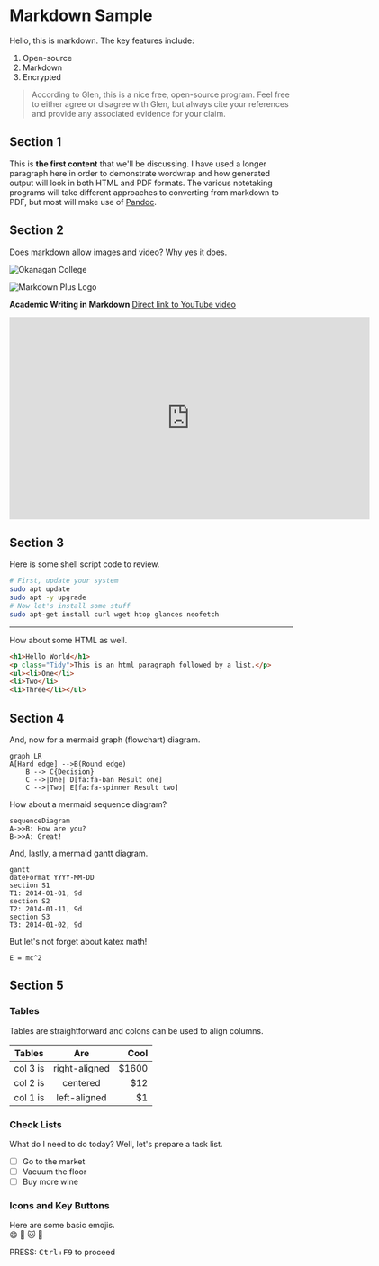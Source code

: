 # Markdown Sample

Hello, this is markdown. The key features include:

1. Open-source
2. Markdown
3. Encrypted

> According to Glen, this is a nice free, open-source program. Feel free to either agree or disagree with Glen, but always cite your references and provide any associated evidence for your claim.

## Section 1

This is **the first content** that we'll be discussing. I have used a longer paragraph here in order to demonstrate wordwrap and how generated output will look in both HTML and PDF formats. The various notetaking programs will take different approaches to converting from markdown to PDF, but most will make use of [Pandoc](https://pandoc.org/).

## Section 2

Does markdown allow images and video? Why yes it does.

![Okanagan College](http://catalystforgrowth.ca/wp-content/uploads/2015/05/OSB_web300.jpg)

![Markdown Plus Logo](http://mdp.tylingsoft.com/icon.png)

**Academic Writing in Markdown**
[Direct link to YouTube video](https://www.youtube.com/watch?v=hpAJMSS8pvs)

<iframe width="640" height="360" src="https://www.youtube.com/embed/hpAJMSS8pvs" frameborder="0" allow="accelerometer; autoplay; encrypted-media; gyroscope; picture-in-picture" allowfullscreen></iframe>

## Section 3

Here is some shell script code to review.

```bash
# First, update your system
sudo apt update
sudo apt -y upgrade
# Now let's install some stuff
sudo apt-get install curl wget htop glances neofetch
```

----

How about some HTML as well.

```html
<h1>Hello World</h1>
<p class="Tidy">This is an html paragraph followed by a list.</p>
<ul><li>One</li>
<li>Two</li>
<li>Three</li></ul>
```

## Section 4

And, now for a mermaid graph (flowchart) diagram.
```mermaid
graph LR
A[Hard edge] -->B(Round edge)
    B --> C{Decision}
    C -->|One| D[fa:fa-ban Result one]
    C -->|Two| E[fa:fa-spinner Result two]
```

How about a mermaid sequence diagram?
```mermaid
sequenceDiagram
A->>B: How are you?
B->>A: Great!
```

And, lastly, a mermaid gantt diagram.
```mermaid
gantt
dateFormat YYYY-MM-DD
section S1
T1: 2014-01-01, 9d
section S2
T2: 2014-01-11, 9d
section S3
T3: 2014-01-02, 9d
```

But let's not forget about katex math!
```katex
E = mc^2
```

## Section 5

### Tables
Tables are straightforward and colons can be used to align columns.

| Tables   |      Are      |  Cool |
| -------- | :-----------: | ----: |
| col 3 is | right-aligned | $1600 |
| col 2 is |   centered    |   $12 |
| col 1 is | left-aligned  |    $1 |

### Check Lists
What do I need to do today? Well, let's prepare a task list.

- [ ] Go to the market
- [ ] Vacuum the floor
- [ ] Buy more wine

### Icons and Key Buttons

Here are some basic emojis.  
:smile:  :beer:  :cat:  :dog:

PRESS: <kbd>Ctrl</kbd>+<kbd>F9</kbd> to proceed


